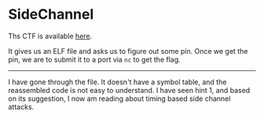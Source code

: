 # SideChannel

Ths CTF is available [here](https://play.picoctf.org/practice/challenge/298?category=4&page=1&solved=1).

It gives us an ELF file and asks us to figure out some pin. Once we get the pin, we are to submit it to a port via `nc` to get the flag.

---

I have gone through the file. It doesn't have a symbol table, and the reassembled code is not easy to understand. I have seen hint 1, and based on its suggestion, I now am reading about timing based side channel attacks.
